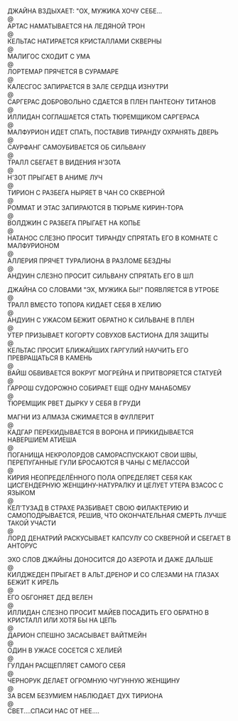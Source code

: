 ДЖАЙНА ВЗДЫХАЕТ: "ОХ, МУЖИКА ХОЧУ СЕБЕ...  
@  
АРТАС НАМАТЫВАЕТСЯ НА ЛЕДЯНОЙ ТРОН  
@  
КЕЛЬТАС НАТИРАЕТСЯ КРИСТАЛЛАМИ СКВЕРНЫ  
@  
МАЛИГОС СХОДИТ С УМА  
@  
ЛОРТЕМАР ПРЯЧЕТСЯ В СУРАМАРЕ  
@  
КАЛЕСГОС ЗАПИРАЕТСЯ В ЗАЛЕ СЕРДЦА ИЗНУТРИ  
@  
САРГЕРАС ДОБРОВОЛЬНО СДАЕТСЯ В ПЛЕН ПАНТЕОНУ ТИТАНОВ  
@  
ИЛЛИДАН СОГЛАШАЕТСЯ СТАТЬ ТЮРЕМЩИКОМ САРГЕРАСА  
@  
МАЛФУРИОН ИДЕТ СПАТЬ, ПОСТАВИВ ТИРАНДУ ОХРАНЯТЬ ДВЕРЬ  
@  
САУРФАНГ САМОУБИВАЕТСЯ ОБ СИЛЬВАНУ  
@  
ТРАЛЛ СБЕГАЕТ В ВИДЕНИЯ Н'ЗОТА  
@  
Н'ЗОТ ПРЫГАЕТ В АНИМЕ ЛУЧ  
@  
ТИРИОН С РАЗБЕГА НЫРЯЕТ В ЧАН СО СКВЕРНОЙ  
@  
РОММАТ И ЭТАС ЗАПИРАЮТСЯ В ТЮРЬМЕ КИРИН-ТОРА  
@  
ВОЛДЖИН С РАЗБЕГА ПРЫГАЕТ НА КОПЬЕ  
@  
НАТАНОС СЛЕЗНО ПРОСИТ ТИРАНДУ СПРЯТАТЬ ЕГО В КОМНАТЕ С МАЛФУРИОНОМ  
@  
АЛЛЕРИЯ ПРЯЧЕТ ТУРАЛИОНА В РАЗЛОМЕ БЕЗДНЫ  
@  
АНДУИН СЛЕЗНО ПРОСИТ СИЛЬВАНУ СПРЯТАТЬ ЕГО В ШЛ  
  
ДЖАЙНА СО СЛОВАМИ "ЭХ, МУЖИКА БЫ!" ПОЯВЛЯЕТСЯ В УТРОБЕ  
@  
ТРАЛЛ ВМЕСТО ТОПОРА КИДАЕТ СЕБЯ В ХЕЛИЮ  
@  
АНДУИН С УЖАСОМ БЕЖИТ ОБРАТНО К СИЛЬВАНЕ В ПЛЕН  
@  
УТЕР ПРИЗЫВАЕТ КОГОРТУ СОВУХОВ БАСТИОНА ДЛЯ ЗАЩИТЫ  
@  
КЕЛЬТАС ПРОСИТ БЛИЖАЙШИХ ГАРГУЛИЙ НАУЧИТЬ ЕГО ПРЕВРАЩАТЬСЯ В КАМЕНЬ  
@  
ВАЙШ ОБВИВАЕТСЯ ВОКРУГ МОГРЕЙНА И ПРИТВОРЯЕТСЯ СТАТУЕЙ  
@  
ГАРРОШ СУДОРОЖНО СОБИРАЕТ ЕЩЕ ОДНУ МАНАБОМБУ  
@  
ТЮРЕМЩИК РВЕТ ДЫРКУ У СЕБЯ В ГРУДИ  
  
МАГНИ ИЗ АЛМАЗА СЖИМАЕТСЯ В ФУЛЛЕРИТ  
@  
КАДГАР ПЕРЕКИДЫВАЕТСЯ В ВОРОНА И ПРИКИДЫВАЕТСЯ НАВЕРШИЕМ АТИЕША  
@  
ПОГАНИЩА НЕКРОЛОРДОВ САМОРАСПУСКАЮТ СВОИ ШВЫ, ПЕРЕПУГАННЫЕ ГУЛИ БРОСАЮТСЯ В ЧАНЫ С МЕЛАССОЙ  
@  
КИРИЯ НЕОПРЕДЕЛЁННОГО ПОЛА ОПРЕДЕЛЯЕТ СЕБЯ КАК ЦИСГЕНДЕРНУЮ ЖЕНЩИНУ-НАТУРАЛКУ И ЦЕЛУЕТ УТЕРА ВЗАСОС С ЯЗЫКОМ  
@  
КЕЛ'ТУЗАД В СТРАХЕ РАЗБИВАЕТ СВОЮ ФИЛАКТЕРИЮ И САМОПОДРЫВАЕТСЯ, РЕШИВ, ЧТО ОКОНЧАТЕЛЬНАЯ СМЕРТЬ ЛУЧШЕ ТАКОЙ УЧАСТИ  
@  
ЛОРД ДЕНАТРИЙ РАСКУСЫВАЕТ КАПСУЛУ СО СКВЕРНОЙ И СБЕГАЕТ В АНТОРУС  
  
ЭХО СЛОВ ДЖАЙНЫ ДОНОСИТСЯ ДО АЗЕРОТА И ДАЖЕ ДАЛЬШЕ  
@  
КИЛДЖЕДЕН ПРЫГАЕТ В АЛЬТ.ДРЕНОР И СО СЛЕЗАМИ НА ГЛАЗАХ БЕЖИТ К ИРЕЛЬ  
@  
ЕГО ОБГОНЯЕТ ДЕД ВЕЛЕН  
@  
ИЛЛИДАН СЛЕЗНО ПРОСИТ МАЙЕВ ПОСАДИТЬ ЕГО ОБРАТНО В КРИСТАЛЛ ИЛИ ХОТЯ БЫ НА ЦЕПЬ  
@  
ДАРИОН СПЕШНО ЗАСАСЫВАЕТ ВАЙТМЕЙН  
@  
ОДИН В УЖАСЕ СОСЕТСЯ С ХЕЛИЕЙ  
@  
ГУЛДАН РАСЩЕПЛЯЕТ САМОГО СЕБЯ  
@  
ЧЕРНОРУК ДЕЛАЕТ ОГРОМНУЮ ЧУГУННУЮ ЖЕНЩИНУ  
@  
ЗА ВСЕМ БЕЗУМИЕМ НАБЛЮДАЕТ ДУХ ТИРИОНА  
@  
СВЕТ....СПАСИ НАС ОТ НЕЕ....

